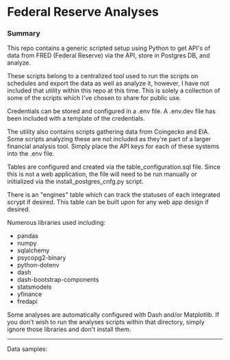 # Federal Reserve Analyses

### Summary
This repo contains a generic scripted setup using Python to get API's of data from FRED (Federal Reserve) via the API, store in Postgres DB, and analyze.

These scripts belong to a centralized tool used to run the scripts on schedules and export the data as well as analyze it, however, I have not included that utility within this repo at this time. This is solely a collection of some of the scripts which I've chosen to share for public use.

Credentials can be stored and configured in a .env file. A .env.dev file has been included with a template of the credentials. 

The utility also contains scripts gathering data from Coingecko and EIA. Some scripts analyzing these are not included as they're part of a larger financial analysis tool. Simply place the API keys for each of these systems into the .env file.

Tables are configured and created via the table_configuration.sql file. Since this is not a web application, the file will need to be run manually or initialized via the install_postgres_cnfg.py script.

There is an "engines" table which can track the statuses of each integrated scrypt if desired. This table can be built upon for any web app design if desired.

Numerous libraries used including:
- pandas
- numpy
- sqlalchemy 
- psycopg2-binary 
- python-dotenv
- dash
- dash-bootstrap-components
- statsmodels
- yfinance 
- fredapi

Some analyses are automatically configured with Dash and/or Matplotlib. If you don't wish to run the analyses scripts within that directory, simply ignore those libraries and don't install them.

------------

Data samples:

